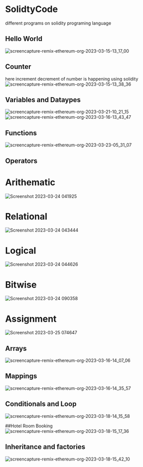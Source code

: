 # SolidtyCode
different programs on solidity programing language

## Hello World
![screencapture-remix-ethereum-org-2023-03-15-13_17_00](https://user-images.githubusercontent.com/121287753/225243013-3177040d-475e-4a4e-8288-a5ad2bd2db85.png)

## Counter 
here increment decrement of number is happening using solidity
![screencapture-remix-ethereum-org-2023-03-15-13_38_36](https://user-images.githubusercontent.com/121287753/225246976-dfeb768b-16ed-45ca-bd1d-37efaaa4ba09.png)

## Variables and Dataypes
![screencapture-remix-ethereum-org-2023-03-21-10_21_15](https://user-images.githubusercontent.com/121287753/226521897-1a01384c-c0da-4960-a990-f14e017a0da0.png)
![screencapture-remix-ethereum-org-2023-03-16-13_43_47](https://user-images.githubusercontent.com/121287753/225555446-069a857f-8847-4fe9-ad11-4bff377b056b.png)

## Functions
![screencapture-remix-ethereum-org-2023-03-23-05_31_07](https://user-images.githubusercontent.com/121287753/227065431-74433414-56b1-4714-8f4d-3fa1c2fe03be.png)

## Operators
# Arithematic
![Screenshot 2023-03-24 041925](https://user-images.githubusercontent.com/121287753/227381842-1cf78523-0c79-42d5-8985-b7958d5d4caa.png)
# Relational
![Screenshot 2023-03-24 043444](https://user-images.githubusercontent.com/121287753/227383844-98134821-3a31-4626-b0a1-318170c4bab0.png)
# Logical
![Screenshot 2023-03-24 044626](https://user-images.githubusercontent.com/121287753/227385299-03314b09-2b65-44f8-8584-948cad21a0ef.png)
# Bitwise
![Screenshot 2023-03-24 090358](https://user-images.githubusercontent.com/121287753/227417797-52dbe55a-8ba0-4176-9ffe-5fd15d249982.png)
# Assignment
![Screenshot 2023-03-25 074647](https://user-images.githubusercontent.com/121287753/227681624-3515619c-e63b-403f-b9fd-fbfed34de7da.png)


## Arrays
![screencapture-remix-ethereum-org-2023-03-16-14_07_06](https://user-images.githubusercontent.com/121287753/225561147-3ef78a10-b305-422d-ab12-31e119b99ebd.png)

## Mappings
![screencapture-remix-ethereum-org-2023-03-16-14_35_57](https://user-images.githubusercontent.com/121287753/225568071-347687ea-99d7-4c40-bd7f-231ed0683dab.png)

## Conditionals and Loop
![screencapture-remix-ethereum-org-2023-03-18-14_15_58](https://user-images.githubusercontent.com/121287753/226095381-915993b4-042c-4d49-9aef-3049f812814e.png)

##Hotel Room Booking
![screencapture-remix-ethereum-org-2023-03-18-15_17_36](https://user-images.githubusercontent.com/121287753/226098153-640feee1-cdf3-4db5-b58c-4efc4a603b68.png)

## Inheritance and factories
![screencapture-remix-ethereum-org-2023-03-18-15_42_10](https://user-images.githubusercontent.com/121287753/226099504-3712e043-4326-4157-933c-171eb5b76377.png)
